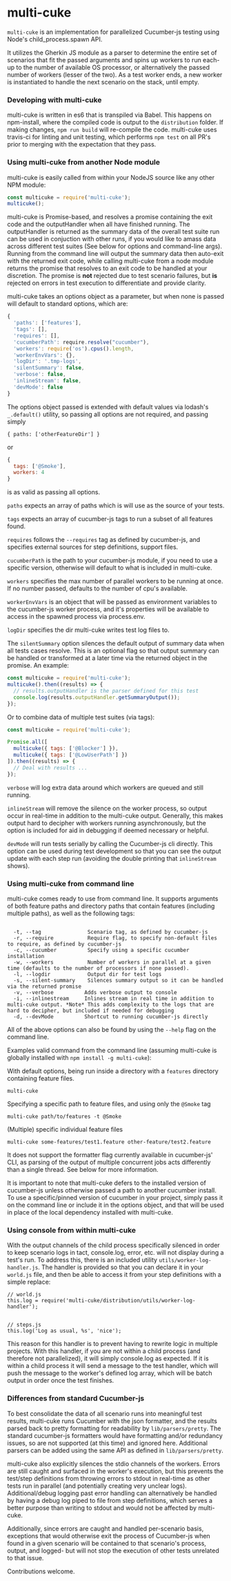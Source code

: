 # multi-cuke
`multi-cuke` is an implementation for parallelized Cucumber-js testing using Node's child_process.spawn API.

It utilizes the Gherkin JS module as a parser to determine the entire set of scenarios that fit the passed arguments and spins up workers to run each- up to the number of available OS processor, or alternatively the passed number of workers (lesser of the two). As a test worker ends, a new worker is instantiated to handle the next scenario on the stack, until empty.

### Developing with multi-cuke ###
multi-cuke is written in es6 that is transpiled via Babel. This happens on npm-install, where the compiled code is output to the `distribution` folder. If making changes, `npm run build` will re-compile the code. multi-cuke uses travis-ci for linting and unit testing, which performs `npm test` on all PR's prior to merging with the expectation that they pass.

### Using multi-cuke from another Node module
multi-cuke is easily called from within your NodeJS source like any other NPM module:
```javascript
const multicuke = require('multi-cuke');
multicuke();
```
multi-cuke is Promise-based, and resolves a promise containing the exit code and the outputHandler when all have finished running. The outputHandler is returned as the summary data of the overall test suite run can be used in conjuction with other runs, if you would like to amass data across different test suites (See below for options and command-line args). Running from the command line will output the summary data then auto-exit with the returned exit code, while calling multi-cuke from a node module returns the promise that resolves to an exit code to be handled at your discretion. The promise is **not** rejected due to test scenario failures, but **is** rejected on errors in test execution to differentiate and provide clarity.


multi-cuke takes an options object as a parameter, but when none is passed will default to standard options, which are:
```javascript
{
  'paths': ['features'],
  'tags': [],
  'requires': [],
  'cucumberPath': require.resolve("cucumber"),
  'workers': require('os').cpus().length,
  'workerEnvVars': {},
  'logDir': '.tmp-logs',
  'silentSummary': false,
  'verbose': false,
  'inlineStream': false,
  'devMode': false
}
```
The options object passed is extended with default values via lodash's `_.default()` utility, so passing all options are not required, and passing simply
```javscript
{ paths: ['otherFeatureDir'] }
```
or
```javascript
{
  tags: ['@Smoke'],
  workers: 4
}
```
is as valid as passing all options.

`paths` expects an array of paths which is will use as the source of your tests.

`tags` expects an array of cucumber-js tags to run a subset of all features found.

`requires` follows the `--requires` tag as defined by cucumber-js, and specifies external sources for step definitions, support files.

`cucumberPath` is the path to your cucumber-js module, if you need to use a specific version, otherwise will default to what is included in multi-cuke.

`workers` specifies the max number of parallel workers to be running at once. If no number passed, defaults to the number of cpu's available.

`workerEnvVars` is an object that will be passed as environment variables to the cucumber-js worker process, and it's properties will be available to access in the spawned process via process.env.

`logDir` specifies the dir multi-cuke writes test log files to.

The `silentSummary` option silences the default output of summary data when all tests cases resolve. This is an optional flag so that output summary can be handled or transformed at a later time via the returned object in the promise. An example:

```javascript
const multicuke = require('multi-cuke');
multicuke().then((results) => {
  // results.outputHandler is the parser defined for this test
  console.log(results.outputHandler.getSummaryOutput());
});

```

Or to combine data of multiple test suites (via tags):
```javascript
const multicuke = require('multi-cuke');

Promise.all([
  multicuke({ tags: ['@Blocker'] }),
  multicuke({ tags: ['@LowUserPath'] })
]).then((results) => {
  // Deal with results ...
});

```

`verbose` will log extra data around which workers are queued and still running.

`inlineStream` will remove the silence on the worker process, so output occur in real-time in addition to the multi-cuke output. Generally, this makes output hard to decipher with workers running asynchronously, but the option is included for aid in debugging if deemed necessary or helpful.

`devMode` will run tests serially by calling the Cucumber-js cli directly. This option can be used during test development so that you can see the output update with each step run (avoiding the double printing that `inlineStream` shows).

### Using multi-cuke from command line
multi-cuke comes ready to use from command line. It supports arguments of both feature paths and directory paths that contain features (including multiple paths), as well as the following tags:
```

  -t, --tag               Scenario tag, as defined by cucumber-js
  -r, --require           Require flag, to specify non-default files to require, as defined by cucumber-js
  -c, --cucumber          Specify using a specific cucumber installation
  -w, --workers           Number of workers in parallel at a given time (defaults to the number of processors if none passed).
  -l, --logdir            Output dir for test logs
  -s, --silent-summary    Silences summary output so it can be handled via the returned promise
  -v, --verbose          Adds verbose output to console
  -i, --inlinestream     Inlines stream in real time in addition to multi-cuke output. *Note* This adds complexity to the logs that are hard to decipher, but included if needed for debugging
  -d, --devMode          Shortcut to running cucumber-js directly

```
All of the above options can also be found by using the `--help` flag on the command line.

Examples valid command from the command line (assuming multi-cuke is globally installed with `npm install -g multi-cuke`):

With default options, being run inside a directory with a `features` directory containing feature files.
```
multi-cuke
```

Specifying a specific path to feature files, and using only the `@Smoke` tag
```
multi-cuke path/to/features -t @Smoke
```

(Multiple) specific individual feature files
```
multi-cuke some-features/test1.feature other-feature/test2.feature
```

It does not support the formatter flag currently available in cucumber-js' CLI, as parsing of the output of multiple concurrent jobs acts differently than a single thread. See below for more information.

It is important to note that multi-cuke defers to the installed version of cucumber-js unless otherwise passed a path to another cucumber install. To use a specific/pinned version of cucumber in your project, simply pass it on the command line or include it in the options object, and that will be used in place of the local dependency installed with multi-cuke.

### Using console from within multi-cuke ###
With the output channels of the child process specifically silenced in order to keep scenario logs in tact, console.log, error, etc. will not display during a test's run. To address this, there is an included utility `utils/worker-log-handler.js`. The handler is provided so that you can declare it in your `world.js` file, and then be able to access it from your step definitions with a simple replace:
```
// world.js
this.log = require('multi-cuke/distribution/utils/worker-log-handler');


// steps.js
this.log('Log as usual, %s', 'nice');
```

This reason for this handler is to prevent having to rewrite logic in multiple projects. With this handler, if you are not within a child process (and therefore not parallelized), it will simply console.log as expected. If it is within a child process it will send a message to the test handler, which will push the message to the worker's defined log array, which will be batch output in order once the test finishes.

### Differences from standard Cucumber-js
To best consolidate the data of all scenario runs into meaningful test results, multi-cuke runs Cucumber with the json formatter, and the results parsed back to pretty formatting for readability by `lib/parsers/pretty`. The standard cucumber-js formatters would have formatting and/or redundancy issues, so are not supported (at this time) and ignored here. Additional parsers can be added using the same API as defined in `lib/parsers/pretty`.

multi-cuke also explicitly silences the stdio channels of the workers. Errors are still caught and surfaced in the worker's execution, but this prevents the test/step definitions from throwing errors to stdout in real-time as other tests run in parallel (and potentially creating very unclear logs). Additional/debug logging past error handling can alternatively be handled by having a debug log piped to file from step definitions, which serves a better purpose than writing to stdout and would not be affected by multi-cuke.

Additionally, since errors are caught and handled per-scenario basis, exceptions that would otherwise exit the process of Cucumber-js when found in a given scenario will be contained to that scenario's process, output, and logged- but will not stop the execution of other tests unrelated to that issue.

Contributions welcome.
